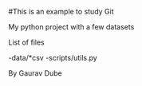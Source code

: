#This is an example to study Git

My python project with a few datasets

List of files

-data/*csv
-scripts/utils.py

By Gaurav Dube

